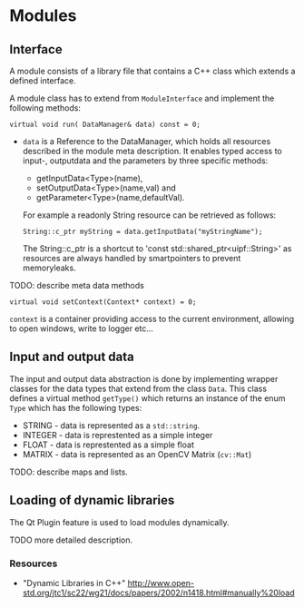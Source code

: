 Modules
=======

## Interface

A module consists of a library file that contains a C++ class which extends a defined interface.

A module class has to extend from `ModuleInterface` and implement the following methods:

	virtual void run( DataManager& data) const = 0;

- `data` is a Reference to the DataManager, which holds all resources described in the module meta description.
  It enables typed access to input-, outputdata and the parameters by three specific methods: 
   - getInputData&lt;Type&gt;(name),
   - setOutputData&lt;Type&gt;(name,val) and 
   - getParameter&lt;Type&gt;(name,defaultVal).
   
   For example a readonly String resource can be retrieved as follows:
   <pre><code>String::c_ptr myString = data.getInputData<String>("myStringName");</code></pre>
    The String::c_ptr is a shortcut to 'const std::shared_ptr&lt;uipf::String&gt;' as resources are always handled by smartpointers to prevent memoryleaks.
    
    
TODO: describe meta data methods

    virtual void setContext(Context* context) = 0;
    
`context` is a container providing access to the current environment, allowing to open windows, write to logger etc...

## Input and output data

The input and output data abstraction is done by implementing wrapper classes for the data types that extend from the class `Data`.
This class defines a virtual method `getType()` which returns an instance of the enum `Type` which has the following types:

- STRING - data is represented as a `std::string`.
- INTEGER - data is represtented as a simple integer
- FLOAT - data is represtented as a simple float
- MATRIX - data is represented as an OpenCV Matrix (`cv::Mat`)

TODO: describe maps and lists.

Loading of dynamic libraries
----------------------------

The Qt Plugin feature is used to load modules dynamically.

TODO more detailed description.

### Resources

- "Dynamic Libraries in C++" <http://www.open-std.org/jtc1/sc22/wg21/docs/papers/2002/n1418.html#manually%20load>